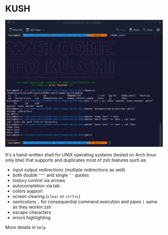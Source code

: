 # KUSH 

![example](images/example_1.png)

It's a hand-written shell for UNIX operating systems (tested on Arch linux only btw) that supports and duplicates 
most of zsh features such as:
* input output redirections (multiple redirections as well)
* both double `"""` and single `''` quotes 
* history control via arrows
* autocompletion via tab
* colors support
* screen clearing (`clear` or `ctrl+L`)
* semicolons `;` for consequential command execution and pipes `|` same as they workin zsh
* escape characters
* errors highlighting

More details in `help`